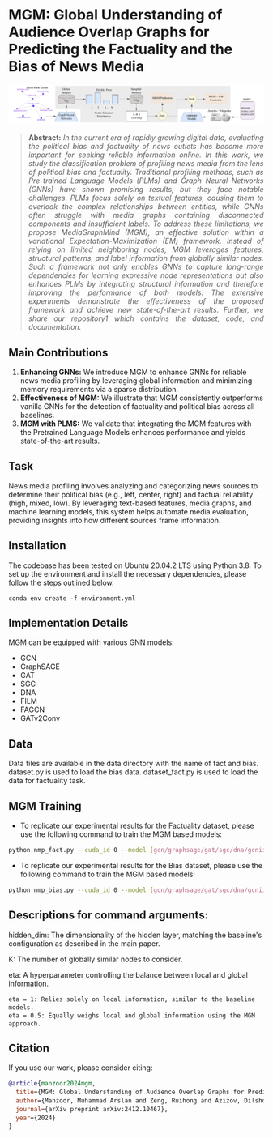 # MGM: Global Understanding of Audience Overlap Graphs for Predicting the Factuality and the Bias of News Media
![a](data/NMP/MGM_framework.png)

> **<p align="justify"> Abstract:** *In the current era of rapidly growing digital data, evaluating the political bias and factuality of news outlets has become more important for seeking reliable information online. In this work, we study the classification problem of profiling news media from the lens of political bias and factuality. Traditional profiling methods, such as Pre-trained Language Models (PLMs) and Graph Neural Networks (GNNs) have shown promising results, but they face notable challenges. PLMs focus solely on textual features, causing them to overlook the complex relationships between entities, while GNNs often struggle with media graphs containing disconnected components and insufficient labels. To address these limitations, we propose MediaGraphMind (MGM), an effective solution within a variational Expectation-Maximization (EM) framework. Instead of relying on limited neighboring nodes, MGM leverages features, structural patterns, and label information from globally similar nodes. Such a framework not only enables GNNs to capture long-range dependencies for learning expressive node representations but also enhances PLMs by integrating structural information and therefore improving the performance of both models. The extensive experiments demonstrate the effectiveness of the proposed framework and achieve new state-of-the-art results. Further, we share our repository1 which contains the dataset, code, and documentation.* </p>

## Main Contributions

1) **Enhancing GNNs:** We introduce MGM to enhance GNNs for reliable news media profiling by leveraging global information and minimizing memory requirements via a sparse distribution.
2) **Effectiveness of MGM:** We illustrate that MGM consistently outperforms vanilla GNNs for the detection of factuality and political bias across all baselines.
3) **MGM with PLMS:** We validate that integrating the MGM features with the Pretrained Language Models enhances performance and yields state-of-the-art results.

## Task 

News media profiling involves analyzing and categorizing news sources to determine their political bias (e.g., left, center, right) and factual reliability (high, mixed, low). By leveraging text-based features, media graphs, and machine learning models, this system helps automate media evaluation, providing insights into how different sources frame information.


## Installation
The codebase has been tested on Ubuntu 20.04.2 LTS using Python 3.8. To set up the environment and install the necessary dependencies, please follow the steps outlined below.


```shell
conda env create -f environment.yml
```

## Implementation Details

MGM can be equipped with various GNN models:

- GCN
- GraphSAGE
- GAT
- SGC
- DNA
- FILM
- FAGCN
- GATv2Conv



## Data 

Data files are available in the data directory with the name of fact and bias. dataset.py is used to load the bias data. dataset_fact.py is used to load the data for factuality task.

## MGM Training 

- To replicate our experimental results for the Factuality dataset, please use the following command to train the MGM based models:

```bash
python nmp_fact.py --cuda_id 0 --model [gcn/graphsage/gat/sgc/dna/gcnii/film/ssgc/fagcn/gatv2] --criterion sigmoid --hidden_dim [16,32,64..] --log_dir ./your_log --k 3 --eta [0.5,0.6,0.7,0.8,0.9,1] --val_test_batch_size 2 --epochs 50 --run_times 5 --normalize True --gnn_lr 0.001 --vae_lr 0.0001 --sim_function feature_base
```

- To replicate our experimental results for the Bias dataset, please use the following command to train the MGM based models:

```bash
python nmp_bias.py --cuda_id 0 --model [gcn/graphsage/gat/sgc/dna/gcnii/film/ssgc/fagcn/gatv2] --criterion sigmoid --hidden_dim [16,32,64..] --log_dir ./your_log --k 3 --eta [0.5,0.6,0.7,0.8,0.9,1] --val_test_batch_size 2 --epochs 50 --run_times 5 --normalize True --gnn_lr 0.001 --vae_lr 0.0001 --sim_function feature_base
```

## Descriptions for command arguments:
hidden_dim: The dimensionality of the hidden layer, matching the baseline's configuration as described in the main paper.

K: The number of globally similar nodes to consider.

eta: A hyperparameter controlling the balance between local and global information.

    eta = 1: Relies solely on local information, similar to the baseline models.
    eta = 0.5: Equally weighs local and global information using the MGM approach.

## Citation

If you use our work, please consider citing:
``` bibtex
@article{manzoor2024mgm,
  title={MGM: Global Understanding of Audience Overlap Graphs for Predicting the Factuality and the Bias of News Media},
  author={Manzoor, Muhammad Arslan and Zeng, Ruihong and Azizov, Dilshod and Nakov, Preslav and Liang, Shangsong},
  journal={arXiv preprint arXiv:2412.10467},
  year={2024}
}
```
